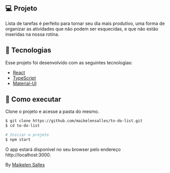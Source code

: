 ## 💻 Projeto

Lista de tarefas é perfeito para tornar seu dia mais produtivo, uma forma de organizar as atividades que não podem ser esquecidas, e que não estão inseridas na nossa rotina. 

## 🧪 Tecnologias

Esse projeto foi desenvolvido com as seguintes tecnologias:

- [React](https://reactjs.org)
- [TypeScript](https://www.typescriptlang.org/)
- [Material-UI](https://mui.com/material-ui/)

## 🚀 Como executar

Clone o projeto e acesse a pasta do mesmo.

```bash
$ git clone https://github.com/maikelensalles/to-do-list.git
$ cd to-do-list

# Iniciar o projeto
$ npm start

```

O app estará disponível no seu browser pelo endereço http://localhost:3000.


By [Maikelen Salles](https://maikelensalles.site)